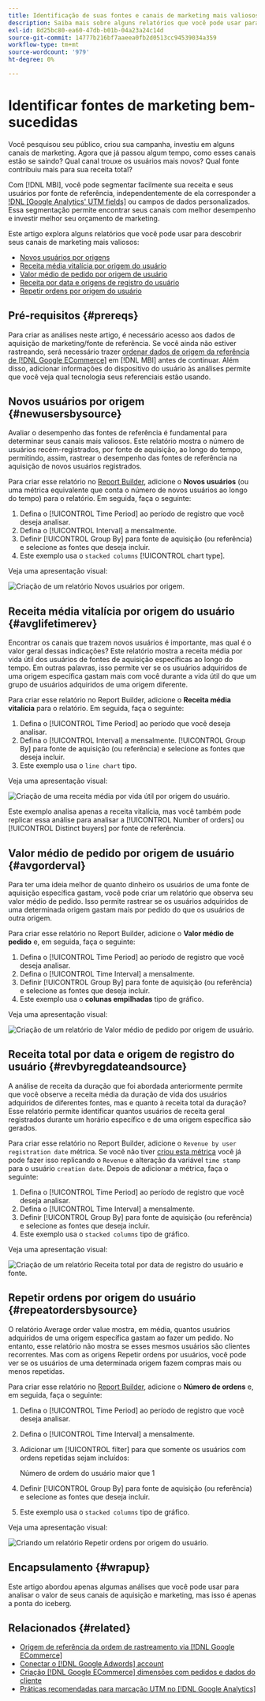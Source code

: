 ```yaml
---
title: Identificação de suas fontes e canais de marketing mais valiosos
description: Saiba mais sobre alguns relatórios que você pode usar para descobrir seus canais de marketing mais valiosos.
exl-id: 8d25bc80-ea60-47db-b01b-04a23a24c14d
source-git-commit: 14777b216bf7aaeea0fb2d0513cc94539034a359
workflow-type: tm+mt
source-wordcount: '979'
ht-degree: 0%

---
```


# Identificar fontes de marketing bem-sucedidas

Você pesquisou seu público, criou sua campanha, investiu em alguns canais de marketing. Agora que já passou algum tempo, como esses canais estão se saindo? Qual canal trouxe os usuários mais novos? Qual fonte contribuiu mais para sua receita total?

Com [!DNL MBI], você pode segmentar facilmente sua receita e seus usuários por fonte de referência, independentemente de ela corresponder a [!DNL [Google Analytics' UTM fields]](https://support.google.com/analytics/answer/1191184?hl=en) ou campos de dados personalizados. Essa segmentação permite encontrar seus canais com melhor desempenho e investir melhor seu orçamento de marketing.

Este artigo explora alguns relatórios que você pode usar para descobrir seus canais de marketing mais valiosos:

* [Novos usuários por origens](#newusersbysource)
* [Receita média vitalícia por origem do usuário](#avglifetimerev)
* [Valor médio de pedido por origem de usuário](#avgorderval)
* [Receita por data e origens de registro do usuário](#revbyregdateandsource)
* [Repetir ordens por origem do usuário](#repeatordersbysource)

## Pré-requisitos {#prereqs}

Para criar as análises neste artigo, é necessário acesso aos dados de aquisição de marketing/fonte de referência. Se você ainda não estiver rastreando, será necessário trazer [ordenar dados de origem da referência de [!DNL Google ECommerce]](../importing-data/integrations/google-ecommerce.md) em [!DNL MBI] antes de continuar. Além disso, adicionar informações do dispositivo do usuário às análises permite que você veja qual tecnologia seus referenciais estão usando.

## Novos usuários por origem {#newusersbysource}

Avaliar o desempenho das fontes de referência é fundamental para determinar seus canais mais valiosos. Este relatório mostra o número de usuários recém-registrados, por fonte de aquisição, ao longo do tempo, permitindo, assim, rastrear o desempenho das fontes de referência na aquisição de novos usuários registrados.

Para criar esse relatório no [Report Builder](../../tutorials/using-visual-report-builder.md), adicione o **Novos usuários** (ou uma métrica equivalente que conta o número de novos usuários ao longo do tempo) para o relatório. Em seguida, faça o seguinte:

1. Defina o [!UICONTROL Time Period] ao período de registro que você deseja analisar.
1. Defina o [!UICONTROL Interval] a mensalmente.
1. Definir [!UICONTROL Group By] para fonte de aquisição (ou referência) e selecione as fontes que deseja incluir.
1. Este exemplo usa o `stacked columns` [!UICONTROL chart type].

Veja uma apresentação visual:

![Criação de um relatório Novos usuários por origem.](../../assets/New_Users_by_source.gif)

## Receita média vitalícia por origem do usuário {#avglifetimerev}

Encontrar os canais que trazem novos usuários é importante, mas qual é o valor geral dessas indicações? Este relatório mostra a receita média por vida útil dos usuários de fontes de aquisição específicas ao longo do tempo. Em outras palavras, isso permite ver se os usuários adquiridos de uma origem específica gastam mais com você durante a vida útil do que um grupo de usuários adquiridos de uma origem diferente.

Para criar esse relatório no Report Builder, adicione o **Receita média vitalícia** para o relatório. Em seguida, faça o seguinte:

1. Defina o [!UICONTROL Time Period] ao período que você deseja analisar.
1. Defina o [!UICONTROL Interval] a mensalmente.
   [!UICONTROL Group By] para fonte de aquisição (ou referência) e selecione as fontes que deseja incluir.
1. Este exemplo usa o `line chart` tipo.

Veja uma apresentação visual:

![Criação de uma receita média por vida útil por origem do usuário](../../assets/Lifetime_revenue_by_user_source.gif).

Este exemplo analisa apenas a receita vitalícia, mas você também pode replicar essa análise para analisar a [!UICONTROL Number of orders] ou [!UICONTROL Distinct buyers] por fonte de referência.

## Valor médio de pedido por origem de usuário {#avgorderval}

Para ter uma ideia melhor de quanto dinheiro os usuários de uma fonte de aquisição específica gastam, você pode criar um relatório que observa seu valor médio de pedido. Isso permite rastrear se os usuários adquiridos de uma determinada origem gastam mais por pedido do que os usuários de outra origem.

Para criar esse relatório no Report Builder, adicione o **Valor médio de pedido** e, em seguida, faça o seguinte:

1. Defina o [!UICONTROL Time Period] ao período de registro que você deseja analisar.
1. Defina o [!UICONTROL Time Interval] a mensalmente.
1. Definir [!UICONTROL Group By] para fonte de aquisição (ou referência) e selecione as fontes que deseja incluir.
1. Este exemplo usa o **colunas empilhadas** tipo de gráfico.

Veja uma apresentação visual:

![Criação de um relatório de Valor médio de pedido por origem de usuário.](../../assets/Average_order_value_by_source.gif)

## Receita total por data e origem de registro do usuário {#revbyregdateandsource}

A análise de receita da duração que foi abordada anteriormente permite que você observe a receita média da duração de vida dos usuários adquiridos de diferentes fontes, mas e quanto à receita total da duração? Esse relatório permite identificar quantos usuários de receita geral registrados durante um horário específico e de uma origem específica são gerados.

Para criar esse relatório no Report Builder, adicione o `Revenue by user registration date` métrica. Se você não tiver [criou esta métrica](../../data-user/reports/ess-manage-data-metrics.md) você já pode fazer isso replicando o `Revenue` e alteração da variável `time stamp` para o usuário `creation date`. Depois de adicionar a métrica, faça o seguinte:

1. Defina o [!UICONTROL Time Period] ao período de registro que você deseja analisar.
1. Defina o [!UICONTROL Time Interval] a mensalmente.
1. Definir [!UICONTROL Group By] para fonte de aquisição (ou referência) e selecione as fontes que deseja incluir.
1. Este exemplo usa o `stacked columns` tipo de gráfico.

Veja uma apresentação visual:

![Criação de um relatório Receita total por data de registro do usuário e fonte.](../../assets/Revenue_by_user_registration_date_and_source.gif)

## Repetir ordens por origem do usuário {#repeatordersbysource}

O relatório Average order value mostra, em média, quantos usuários adquiridos de uma origem específica gastam ao fazer um pedido. No entanto, esse relatório não mostra se esses mesmos usuários são clientes recorrentes. Mas com as origens Repetir ordens por usuários, você pode ver se os usuários de uma determinada origem fazem compras mais ou menos repetidas.

Para criar esse relatório no [Report Builder](../../tutorials/using-visual-report-builder.md), adicione o **Número de ordens** e, em seguida, faça o seguinte:

1. Defina o [!UICONTROL Time Period] ao período de registro que você deseja analisar.
1. Defina o [!UICONTROL Time Interval] a mensalmente.
1. Adicionar um [!UICONTROL filter] para que somente os usuários com ordens repetidas sejam incluídos:

   Número de ordem do usuário maior que 1

1. Definir [!UICONTROL Group By] para fonte de aquisição (ou referência) e selecione as fontes que deseja incluir.
1. Este exemplo usa o `stacked columns` tipo de gráfico.

Veja uma apresentação visual:

![Criando um relatório Repetir ordens por origem do usuário.](../../assets/Repeat_orders_by_user_source.gif)


## Encapsulamento {#wrapup}

Este artigo abordou apenas algumas análises que você pode usar para analisar o valor de seus canais de aquisição e marketing, mas isso é apenas a ponta do iceberg.

## Relacionados {#related}

* [Origem de referência da ordem de rastreamento via [!DNL Google ECommerce]](../importing-data/integrations/google-ecommerce.md)
* [Conectar o [!DNL Google Adwords] account](../importing-data/integrations/google-adwords.md)
* [Criação [!DNL Google ECommerce] dimensões com pedidos e dados do cliente](../data-warehouse-mgr/bldg-google-ecomm-dim.md)
* [Práticas recomendadas para marcação UTM no [!DNL Google Analytics]](../../best-practices/utm-tagging-google.md)
